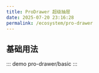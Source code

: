 ```yaml
---
title: ProDrawer 超级抽屉
date: 2025-07-20 23:16:28
permalink: /ecosystem/pro-drawer
---
```


## 基础用法

::: demo
pro-drawer/basic
:::

